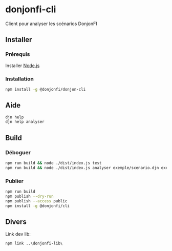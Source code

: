 # donjonfi-cli
Client pour analyser les scénarios DonjonFI
## Installer

### Prérequis
Installer [Node.js](https://nodejs.org)

### Installation
```bash
npm install -g @donjonfi/donjon-cli
```
## Aide
```bash
djn help
djn help analyser
```
## Build

### Déboguer
```bash
npm run build && node ./dist/index.js test
npm run build && node ./dist/index.js analyser exemple/scenario.djn exemple/actions.djn
```

### Publier
```bash
npm run build
npm publish --dry-run
npm publish --access public
npm install -g @donjonfi/cli
```

## Divers

Link dev lib:
```
npm link ..\donjonfi-lib\
```
